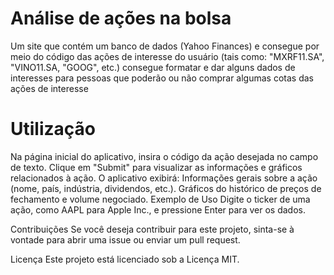 # Análise de ações na bolsa
Um site que contém um banco de dados (Yahoo Finances) e consegue por meio do código das ações de interesse do usuário (tais como: "MXRF11.SA", "VINO11.SA, "GOOG", etc.) consegue formatar e dar alguns dados de interesses para pessoas que poderão ou não comprar algumas cotas das ações de interesse

# Utilização
Na página inicial do aplicativo, insira o código da ação desejada no campo de texto.
Clique em "Submit" para visualizar as informações e gráficos relacionados à ação.
O aplicativo exibirá:
Informações gerais sobre a ação (nome, país, indústria, dividendos, etc.).
Gráficos do histórico de preços de fechamento e volume negociado.
Exemplo de Uso
Digite o ticker de uma ação, como AAPL para Apple Inc., e pressione Enter para ver os dados.

Contribuições
Se você deseja contribuir para este projeto, sinta-se à vontade para abrir uma issue ou enviar um pull request.

Licença
Este projeto está licenciado sob a Licença MIT.
